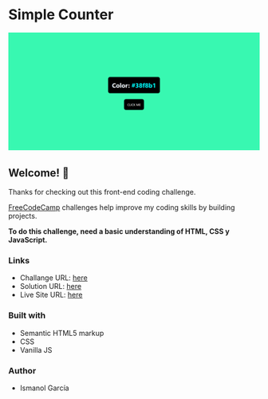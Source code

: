 # Simple Counter

![Design preview for the QR code component coding challenge](./design/desktop-design.png)

## Welcome! 👋

Thanks for checking out this front-end coding challenge.

[FreeCodeCamp](https://www.freecodecamp.org/news/javascript-projects-for-beginners/) challenges help improve my coding skills by building projects.

**To do this challenge, need a basic understanding of HTML, CSS y JavaScript.**

### Links
- Challange URL: [here](https://www.freecodecamp.org/news/javascript-projects-for-beginners/#how-to-create-a-color-flipper)
- Solution URL: [here](https://github.com/ismanolgarcia/web-projects-to-practice/tree/main/color-flipper)
- Live Site URL: [here](https://web-projects-to-practice.vercel.app/color-flipper/index.html)

### Built with
- Semantic HTML5 markup
- CSS
- Vanilla JS


### Author
- Ismanol García
